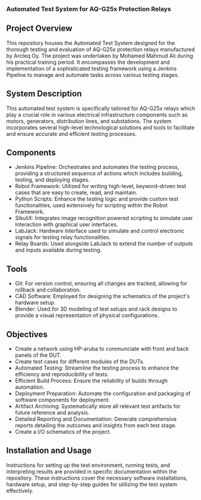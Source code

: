 ### Automated Test System for AQ-G25x Protection Relays
## Project Overview
This repository houses the Automated Test System designed for the thorough testing and evaluation of AQ-G25x protection relays manufactured by Arcteq Oy. The project was undertaken by Mohamed Mahmud Ali during his practical training period. It encompasses the development and implementation of a sophisticated testing framework using a Jenkins Pipeline to manage and automate tasks across various testing stages.


## System Description
This automated test system is specifically tailored for AQ-G25x relays which play a crucial role in various electrical infrastructure components such as motors, generators, distribution lines, and substations. The system incorporates several high-level technological solutions and tools to facilitate and ensure accurate and efficient testing processes.

## Components
- Jenkins Pipeline: Orchestrates and automates the testing process, providing a structured sequence of actions which includes building, testing, and deploying stages.
- Robot Framework: Utilized for writing high-level, keyword-driven test cases that are easy to create, read, and maintain.
- Python Scripts: Enhance the testing logic and provide custom test functionalities, used extensively for scripting within the Robot Framework.
- SikuliX: Integrates image recognition powered scripting to simulate user interaction with graphical user interfaces.
- LabJack: Hardware interface used to simulate and control electronic signals for testing relay functionalities.
- Relay Boards: Used alongside LabJack to extend the number of outputs and inputs available during testing.
## Tools
- Git: For version control, ensuring all changes are tracked, allowing for rollback and collaboration.
- CAD Software: Employed for designing the schematics of the project's hardware setup.
- Blender: Used for 3D modeling of test setups and rack designs to provide a visual representation of physical configurations.
## Objectives
- Create a network using HP-aruba to communciate with front and back panels of the DUT.
- Create test cases for different modules of the DUTs.
- Automated Testing: Streamline the testing process to enhance the efficiency and reproducibility of tests.
- Efficient Build Process: Ensure the reliability of builds through automation.
- Deployment Preparation: Automate the configuration and packaging of software components for deployment.
- Artifact Archiving: Systematically store all relevant test artifacts for future reference and analysis.
- Detailed Reporting and Documentation: Generate comprehensive reports detailing the outcomes and insights from each test stage.
- Create a I/O schematics of the project.
## Installation and Usage
Instructions for setting up the test environment, running tests, and interpreting results are provided in specific documentation within the repository. These instructions cover the necessary software installations, hardware setup, and step-by-step guides for utilizing the test system effectively.

